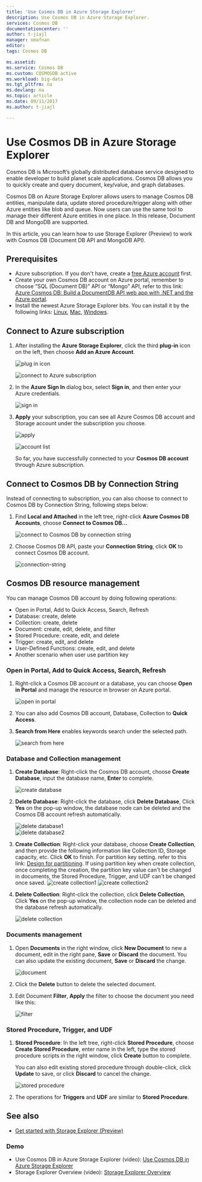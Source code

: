 ```yaml
---
title: 'Use Cosmos DB in Azure Storage Explorer'
description: Use Cosmos DB in Azure Storage Explorer.
services: Cosmos DB
documentationcenter: ''
author: t-jiajl
manager: omafnan
editor: 
tags: Cosmos DB

ms.assetid: 
ms.service: Cosmos DB
ms.custom: COSMOSDB active
ms.workload: big-data
ms.tgt_pltfrm: na
ms.devlang: na
ms.topic: article
ms.date: 09/11/2017
ms.author: t-jiajl

---
```

# Use Cosmos DB in Azure Storage Explorer

Cosmos DB is Microsoft’s globally distributed database service designed to enable developer to build planet scale applications. Cosmos DB allows you to quickly create and query document, key/value, and graph databases. 

Cosmos DB on Azure Storage Explorer allows users to manage Cosmos DB entities, manipulate data, update stored procedure/trigger along with other Azure entities like blob and queue. Now users can use the same tool to manage their different Azure entities in one place. In this release, Document DB and MongoDB are supported.

In this article, you can learn how to use Storage Explorer (Preview) to work with Cosmos DB (Document DB API and MongoDB API).


## Prerequisites

- Azure subscription. If you don't have, create a  [free Azure account](https://azure.microsoft.com/en-us/free/) first.
- Create your own Cosmos DB account on Azure portal, remember to choose “SQL (Document DB)” API or “Mongo” API, refer to this link: [Azure Cosmos DB: Build a DocumentDB API web app with .NET and the Azure portal](https://docs.microsoft.com/en-us/azure/cosmos-db/create-documentdb-dotnet).
- Install the newest Azure Storage Explorer bits. You can install it by the following links: [Linux](https://go.microsoft.com/fwlink/?linkid=858559), [Mac](https://go.microsoft.com/fwlink/?linkid=858561), [Windows](https://go.microsoft.com/fwlink/?linkid=858562).



## Connect to Azure subscription

1. After installing the **Azure Storage Explorer**, click the third **plug-in** icon on the left, then choose **Add an Azure Account**.
       
   ![plug in icon](./media/cosmosdb-in-storage-explorer-get-started/plug-in-icon.png)

   ![connect to Azure subscription](./media/cosmosdb-in-storage-explorer-get-started/connect-to-azure-subscription.png)

2. In the **Azure Sign In** dialog box, select **Sign in**, and then enter your Azure credentials.

    ![sign in](./media/cosmosdb-in-storage-explorer-get-started/sign-in.png)

3. **Apply** your subscription, you can see all Azure Cosmos DB account and Storage account under the subscription you choose.

    ![apply](./media/cosmosdb-in-storage-explorer-get-started/apply-subscription.png)

    ![account list](./media/cosmosdb-in-storage-explorer-get-started/account-list.png)

    So far, you have successfully connected to your **Cosmos DB account** through Azure subscription.

## Connect to Cosmos DB by Connection String

Instead of connecting to subscription, you can also choose to connect to Cosmos DB by Connection String, following steps below:

1. Find **Local and Attached** in the left tree, right-click **Azure Cosmos DB Accounts**, choose **Connect to Cosmos DB...**

    ![connect to Cosmos DB by connection string](./media/cosmosdb-in-storage-explorer-get-started/connect-to-cosmosdb-by-connection-string.png)

2. Choose Cosmos DB API, paste your **Connection String**, click **OK** to connect Cosmos DB account.

    ![connection-string](./media/cosmosdb-in-storage-explorer-get-started/connection-string.png)

## Cosmos DB resource management

You can manage Cosmos DB account by doing following operations:
* Open in Portal, Add to Quick Access, Search, Refresh
* Database: create, delete
* Collection: create, delete
* Document: create, edit, delete, and filter
* Stored Procedure: create, edit, and delete
* Trigger: create, edit, and delete
* User-Defined Functions: create, edit, and delete
* Another scenario when user use partition key

### Open in Portal, Add to Quick Access, Search,  Refresh
1. Right-click a Cosmos DB account or a database, you can choose **Open in Portal** and manage the resource in browser on Azure portal.

     ![open in portal](./media/cosmosdb-in-storage-explorer-get-started/open-in-portal.png)

2. You can also add Cosmos DB account, Database, Collection to **Quick Access**.
3. **Search from Here** enables keywords search under the selected path.

    ![search from here](./media/cosmosdb-in-storage-explorer-get-started/search-from-here.png) 

### Database and Collection management

1. **Create Database**: Right-click the Cosmos DB account, choose **Create Database**, input the database name, **Enter** to complete.

    ![create database](./media/cosmosdb-in-storage-explorer-get-started/create-database.png) 
2. **Delete Database**: Right-click the database, click **Delete Database**, Click **Yes** on the pop-up window, the database node can be deleted and the Cosmos DB account refresh automatically.

    ![delete database1](./media/cosmosdb-in-storage-explorer-get-started/delete-database1.png)  
    ![delete database2](./media/cosmosdb-in-storage-explorer-get-started/delete-database2.png) 

3. **Create Collection**: Right-click your database, choose **Create Collection**, and then provide the following information like Collection ID, Storage capacity, etc. Click **OK** to finish. For partition key setting. refer to this link:  [Design for partitioning](https://docs.microsoft.com/en-us/azure/cosmos-db/partition-data#designing-for-partitioning).
If using partition key when create collection, once completing the creation, the partition key value can't be changed in documents, the Stored Procedure, Trigger, and UDF can't be changed once saved.
    ![create collection1](./media/cosmosdb-in-storage-explorer-get-started/create-collection.png)
    ![create collection2](./media/cosmosdb-in-storage-explorer-get-started/create-collection2.png) 
4. **Delete Collection**: Right-click the collection, click **Delete Collection**, Click **Yes** on the pop-up window, the collection node can be deleted and the database refresh automatically.

    ![delete collection](./media/cosmosdb-in-storage-explorer-get-started/delete-collection.png) 

### Documents management

1. Open **Documents** in the right window, click **New Document** to new a document, edit in the right pane, **Save** or **Discard** the document. You can also update the existing document, **Save** or **Discard** the change.

    ![document](./media/cosmosdb-in-storage-explorer-get-started/document.png)

2. Click the **Delete** button to delete the selected document.
3. Edit Document **Filter**, **Apply** the filter to choose the document you need like this:

    ![filter](./media/cosmosdb-in-storage-explorer-get-started/filter.png)

### Stored Procedure, Trigger, and UDF
1. **Stored Procedure**: In the left tree, right-click **Stored Procedure**, choose **Create Stored Procedure**, enter name in the left, type the stored procedure scripts in the right window, click **Create** button to complete. 

    You can also edit existing stored procedure through double-click, click **Update** to save, or click **Discard** to cancel the change.

    ![stored procedure](./media/cosmosdb-in-storage-explorer-get-started/stored-procedure.png)

2. The operations for **Triggers** and **UDF** are similar to **Stored Procedure**.

## <a name="seealso"></a>See also
* [Get started with Storage Explorer (Preview)](https://docs.microsoft.com/en-us/azure/vs-azure-tools-storage-manage-with-storage-explorer)

### Demo
* Use Cosmos DB in Azure Storage Explorer (video): [Use Cosmos DB in Azure Storage Explorer](https://go.microsoft.com/fwlink/?linkid=858710)
* Storage Explorer Overview (video): [Storage Explorer Overview](https://azure.microsoft.com/en-us/resources/videos/storage-explorer-overview/)

